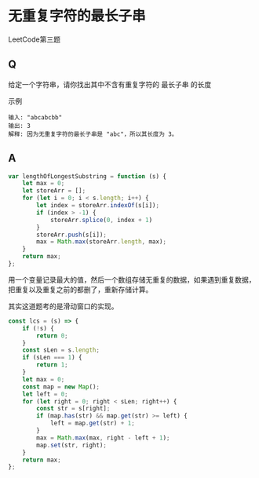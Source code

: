 # 无重复字符的最长子串
LeetCode第三题

## Q
给定一个字符串，请你找出其中不含有重复字符的 最长子串 的长度

示例
```
输入: "abcabcbb"
输出: 3 
解释: 因为无重复字符的最长子串是 "abc"，所以其长度为 3。
```

## A
``` javascript
var lengthOfLongestSubstring = function (s) {
    let max = 0;
    let storeArr = [];
    for (let i = 0; i < s.length; i++) {
        let index = storeArr.indexOf(s[i]);
        if (index > -1) {
            storeArr.splice(0, index + 1)
        }
        storeArr.push(s[i]);
        max = Math.max(storeArr.length, max);
    }
    return max;
};
```

用一个变量记录最大的值，然后一个数组存储无重复的数据，如果遇到重复数据，把重复以及重复之前的都删了，重新存储计算。

其实这道题考的是滑动窗口的实现。
``` javascript
const lcs = (s) => {
    if (!s) {
        return 0;
    }
    const sLen = s.length;
    if (sLen === 1) {
        return 1;
    }
    let max = 0;
    const map = new Map();
    let left = 0;
    for (let right = 0; right < sLen; right++) {
        const str = s[right];
        if (map.has(str) && map.get(str) >= left) {
            left = map.get(str) + 1;
        }
        max = Math.max(max, right - left + 1);
        map.set(str, right);
    }
    return max;
};
```